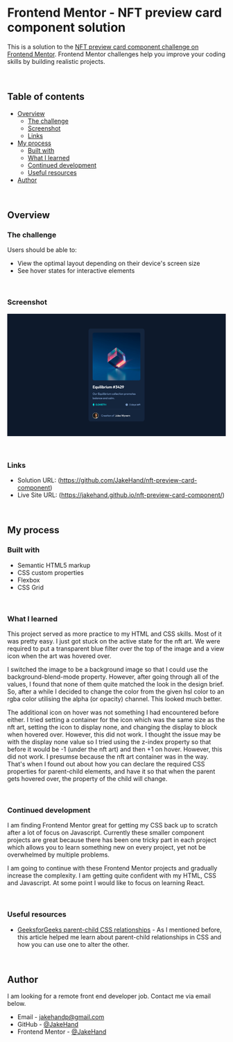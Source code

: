# Frontend Mentor - NFT preview card component solution

This is a solution to the [NFT preview card component challenge on Frontend Mentor](https://www.frontendmentor.io/challenges/nft-preview-card-component-SbdUL_w0U). Frontend Mentor challenges help you improve your coding skills by building realistic projects. 

&nbsp;  
## Table of contents

- [Overview](#overview)
  - [The challenge](#the-challenge)
  - [Screenshot](#screenshot)
  - [Links](#links)
- [My process](#my-process)
  - [Built with](#built-with)
  - [What I learned](#what-i-learned)
  - [Continued development](#continued-development)
  - [Useful resources](#useful-resources)
- [Author](#author)

&nbsp;  
## Overview

### The challenge

Users should be able to:

- View the optimal layout depending on their device's screen size
- See hover states for interactive elements

&nbsp;  
### Screenshot

![](./images/final-product-screenshot.png)

&nbsp;  
### Links

- Solution URL: (https://github.com/JakeHand/nft-preview-card-component)
- Live Site URL: (https://jakehand.github.io/nft-preview-card-component/)

&nbsp;  
## My process

### Built with

- Semantic HTML5 markup
- CSS custom properties
- Flexbox
- CSS Grid

&nbsp;  
### What I learned

This project served as more practice to my HTML and CSS skills. Most of it was pretty easy. I just got stuck on the active state for the nft art. We were required to put a transparent blue filter over the top of the image and a view icon when the art was hovered over.

I switched the image to be a background image so that I could use the background-blend-mode property. However, after going through all of the values, I found that none of them quite matched the look in the design brief. So, after a while I decided to change the color from the given hsl color to an rgba color utilising the alpha (or opacity) channel. This looked much better.

The additional icon on hover was not something I had encountered before either. I tried setting a container for the icon which was the same size as the nft art, setting the icon to display none, and changing the display to block when hovered over. However, this did not work. I thought the issue may be with the display none value so I tried using the z-index property so that before it would be -1 (under the nft art) and then +1 on hover. However, this did not work. I presumse because the nft art container was in the way. That's when I found out about how you can declare the required CSS properties for parent-child elements, and have it so that when the parent gets hovered over, the property of the child will change.

&nbsp;  
### Continued development

I am finding Frontend Mentor great for getting my CSS back up to scratch after a lot of focus on Javascript. Currently these smaller component projects are great because there has been one tricky part in each project which allows you to learn something new on every project, yet not be overwhelmed by multiple problems.

I am going to continue with these Frontend Mentor projects and gradually increase the complexity. I am getting quite confident with my HTML, CSS and Javascript. At some point I would like to focus on learning React.

&nbsp;  
### Useful resources

- [GeeksforGeeks parent-child CSS relationships](https://www.geeksforgeeks.org/how-to-affect-other-elements-when-one-element-is-hovered-in-css/) - 
As I mentioned before, this article helped me learn about parent-child relationships in CSS and how you can use one to alter the other.

&nbsp;  
## Author

I am looking for a remote front end developer job. Contact me via email below.

- Email - jakehandp@gmail.com
- GitHub - [@JakeHand](https://github.com/JakeHand)
- Frontend Mentor - [@JakeHand](https://www.frontendmentor.io/profile/@JakeHand)
